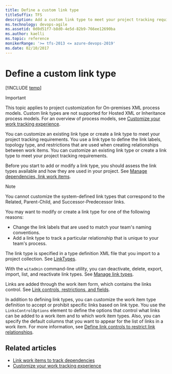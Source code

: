 ```yaml
---
title: Define a custom link type 
titleSuffix: TFS
description: Add a custom link type to meet your project tracking requirements in Team Foundation Server  
ms.technology: devops-agile
ms.assetid: 0d0d51f7-b8d0-4e5d-82b9-766ee12690ba
ms.author: kaelli
ms.topic: reference
monikerRange: '>= tfs-2013 <= azure-devops-2019'
ms.date: 02/10/2017
---
```


# Define a custom link type

[!INCLUDE [temp](../../includes/version-header-tfs-only.md)]

> [!IMPORTANT]  
> This topic applies to project customization for On-premises XML process models. Custom link types are not supported for Hosted XML or Inheritance process models. For an overview of process models, see [Customize your work tracking experience](../customize-work.md).

You can customize an existing link type or create a link type to meet your project tracking requirements. You use a link type to define the link labels, topology type, and restrictions that are used when creating relationships between work items. You can customize an existing link type or create a link type to meet your project tracking requirements.

Before you start to add or modify a link type, you should assess the link types available and how they are used in your project. See [Manage dependencies, link work items](../../boards/queries/link-work-items-support-traceability.md).

> [!NOTE]  
>  You cannot customize the system-defined link types that correspond to the Related, Parent-Child, and Successor-Predecessor links.

You may want to modify or create a link type for one of the following reasons:

- Change the link labels that are used to match your team's naming conventions.
- Add a link type to track a particular relationship that is unique to your team's process.

The link type is specified in a type definition XML file that you import to a project collection. See [LinkTypes](link-type-element-reference.md).

With the `witadmin` command-line utility, you can deactivate, delete, export, import, list, and reactivate link types. See [Manage link types](../witadmin/manage-link-types.md).

Links are added through the work item form, which contains the links control. See [Link controls, restrictions, and fields](../../boards/queries/linking-attachments.md).

In addition to defining link types, you can customize the work item type definition to accept or prohibit specific links based on link type. You use the `LinksControlOptions` element to define the options that control what links can be added to a work item and to which work item types. Also, you can specify the default columns that you want to appear for the list of links in a work item. For more information, see [Define link controls to restrict link relationships](define-link-controls.md).

## Related articles

- [Link work items to track dependencies](../../boards/queries/link-work-items-support-traceability.md)
- [Customize your work tracking experience](../customize-work.md)
